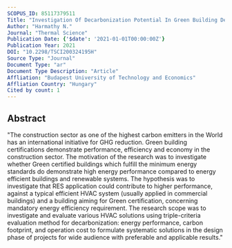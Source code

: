 ```yaml
---
SCOPUS_ID: 85117379511
Title: "Investigation Of Decarbonization Potential In Green Building Design To Accelerate The Utilization Of Renewable Energy Sources"
Author: "Harmathy N."
Journal: "Thermal Science"
Publication Date: {'$date': '2021-01-01T00:00:00Z'}
Publication Year: 2021
DOI: "10.2298/TSCI200324195H"
Source Type: "Journal"
Document Type: "ar"
Document Type Description: "Article"
Affliation: "Budapest University of Technology and Economics"
Affliation Country: "Hungary"
Cited by count: 1
---
```


## Abstract
"The construction sector as one of the highest carbon emitters in the World has an international initiative for GHG reduction. Green building certifications demonstrate performance, efficiency and economy in the construction sector. The motivation of the research was to investigate whether Green certified buildings which fulfill the minimum energy standards do demonstrate high energy performance compared to energy efficient buildings and renewable systems. The hypothesis was to investigate that RES application could contribute to higher performance, against a typical efficient HVAC system (usually applied in commercial buildings) and a building aiming for Green certification, concerning mandatory energy efficiency requirement. The research scope was to investigate and evaluate various HVAC solutions using triple-criteria evaluation method for decarbonization: energy performance, carbon footprint, and operation cost to formulate systematic solutions in the design phase of projects for wide audience with preferable and applicable results."
